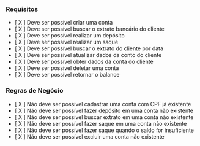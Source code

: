### Requisitos

- [ X ] Deve ser possível criar uma conta
- [ X ] Deve ser possível buscar o extrato bancário do cliente
- [ X ] Deve ser possível realizar um depósito
- [ X ] Deve ser possível realizar um saque
- [ X ] Deve ser possível buscar o extrato do cliente por data
- [ X ] Deve ser possível atualizar dados da conto do cliente
- [ X ] Deve ser possível obter dados da conta do cliente
- [ X ] Deve ser possível deletar uma conta
- [ X ] Deve ser possível retornar o balance

### Regras de Negócio

- [ X ] Não deve ser possível cadastrar uma conta com CPF já existente
- [ X ] Não deve ser possível fazer depósito em uma conta não existente
- [ X ] Não deve ser possível buscar extrato em uma conta não existente
- [ X ] Não deve ser possível fazer saque em uma conta não existente
- [ X ] Não deve ser possível fazer saque quando o saldo for insuficiente
- [ X ] Não deve ser possível excluir uma conta não existente
